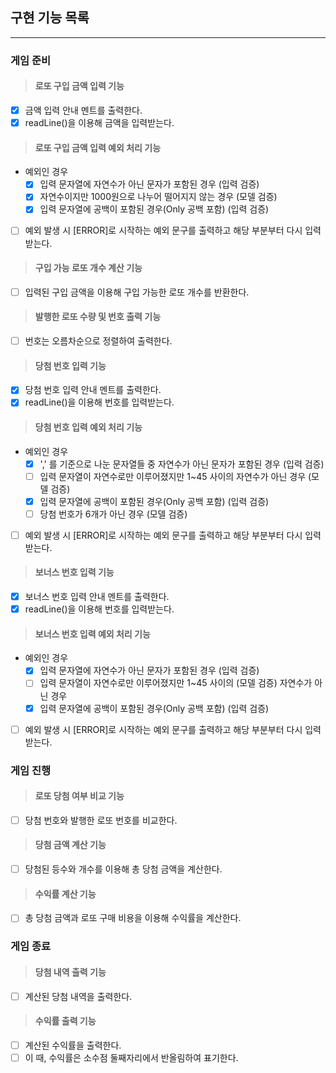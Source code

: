 ## 구현 기능 목록

---

### 게임 준비
> #### 로또 구입 금액 입력 기능
- [X] 금액 입력 안내 멘트를 출력한다.
- [X] readLine()을 이용해 금액을 입력받는다.

> #### 로또 구입 금액 입력 예외 처리 기능
- 예외인 경우
    - [X] 입력 문자열에 자연수가 아닌 문자가 포함된 경우 (입력 검증)
    - [X] 자연수이지만 1000원으로 나누어 떨어지지 않는 경우 (모델 검증)
    - [X] 입력 문자열에 공백이 포함된 경우(Only 공백 포함) (입력 검증)
- [ ] 예외 발생 시 [ERROR]로 시작하는 예외 문구를 출력하고
  해당 부분부터 다시 입력 받는다.

> #### 구입 가능 로또 개수 계산 기능
- [ ] 입력된 구입 금액을 이용해 구입 가능한 로또 개수를 반환한다.

> #### 발행한 로또 수량 및 번호 출력 기능
- [ ] 번호는 오름차순으로 정렬하여 출력한다.

> #### 당첨 번호 입력 기능
- [X] 당첨 번호 입력 안내 멘트를 출력한다.
- [X] readLine()을 이용해 번호를 입력받는다.

> #### 당첨 번호 입력 예외 처리 기능
- 예외인 경우
  - [X] ',' 를 기준으로 나눈 문자열들 중 자연수가 아닌 문자가 포함된 경우 (입력 검증)
  - [ ] 입력 문자열이 자연수로만 이루어졌지만 1~45 사이의 
    자연수가 아닌 경우 (모델 검증)
  - [X] 입력 문자열에 공백이 포함된 경우(Only 공백 포함) (입력 검증)
  - [ ] 당첨 번호가 6개가 아닌 경우 (모델 검증)
- [ ] 예외 발생 시 [ERROR]로 시작하는 예외 문구를 출력하고
    해당 부분부터 다시 입력 받는다.

> #### 보너스 번호 입력 기능
- [X] 보너스 번호 입력 안내 멘트를 출력한다.
- [X] readLine()을 이용해 번호를 입력받는다.

> #### 보너스 번호 입력 예외 처리 기능
- 예외인 경우
  - [X] 입력 문자열에 자연수가 아닌 문자가 포함된 경우 (입력 검증)
  - [ ] 입력 문자열이 자연수로만 이루어졌지만 1~45 사이의 (모델 검증)
    자연수가 아닌 경우
  - [X] 입력 문자열에 공백이 포함된 경우(Only 공백 포함) (입력 검증)
- [ ] 예외 발생 시 [ERROR]로 시작하는 예외 문구를 출력하고
  해당 부분부터 다시 입력 받는다.
  
### 게임 진행
> #### 로또 당첨 여부 비교 기능
- [ ] 당첨 번호와 발행한 로또 번호를 비교한다.

> #### 당첨 금액 계산 기능
- [ ] 당첨된 등수와 개수를 이용해 총 당첨 금액을 계산한다.

> #### 수익률 계산 기능
- [ ] 총 당첨 금액과 로또 구매 비용을 이용해 수익률을 계산한다.

### 게임 종료
> #### 당첨 내역 출력 기능
- [ ] 계산된 당첨 내역을 출력한다.

> #### 수익률 출력 기능
- [ ] 계산된 수익률을 출력한다.
- [ ] 이 때, 수익률은 소수점 둘째자리에서 반올림하여 표기한다.